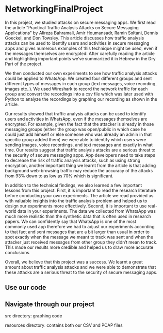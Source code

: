 # NetworkingFinalProject
In this project, we studied attacks on secure messaging apps. We first read the article "Practical Traffic Analysis Attacks on Secure Messaging Applications" by Alireza Bahramali, Amir Houmansadr, Ramin Soltani, Dennis Goeckel, and Don Towsley. This article discusses how traffic analysis attacks can be used to identify users and activities in secure messaging apps and gives numerous examples of this technique might be used, even if the messages themselves are encrypted. After carefully reading the article and highlighting important points we’ve summarized it in Hebrew in the Dry Part of the project.

We then conducted our own experiments to see how traffic analysis attacks could be applied to WhatsApp. We created four different groups and sent different types of messages in each group (text messages, voice recording, images etc..). We used Wireshark to record the network traffic for each group and convert the recordings into a csv file which was later used with Python to analyze the recordings by graphing our recording as shown in the article.

Our results showed that traffic analysis attacks can be used to identify users and activities in WhatsApp, even if the messages themselves are encrypted. For example, given the fact that the attacker is already in those messaging groups (either the group was open/public in which case he could just add himself or else someone who was already an admin in that specific group added them) we were able to identify which users were sending images, voice recordings, and text messages and exactly in what time. 
Our results suggest that traffic analysis attacks are a serious threat to the security of secure messaging apps. App developers need to take steps to decrease the risk of traffic analysis attacks, such as using strong encryption, another important thing we learnt from the article is that adding background web-browsing traffic may reduce the accuracy of the attacks from 93% down to as low as 70% which is significant.

In addition to the technical findings, we also learned a few important lessons from this project. First, it is important to read the research literature before conducting your own experiments. The article we read provided us with valuable insights into the traffic analysis problem and helped us to design our experiments more effectively.
Second, it is important to use real-world data in your experiments. The data we collected from WhatsApp was much more realistic than the synthetic data that is often used in research papers. We can confidently say that WhatsApp is one of the most commonly used app therefore we had to adjust our experiments according to that fact and sent messages that are a bit larger than usual in order to spot exactly when the message we meant to track was sent and when the attacker just received messages from other group they didn’t mean to track.  This made our results more credible and helped us to draw more accurate conclusions.

Overall, we believe that this project was a success. We learnt a great amount about traffic analysis attacks and we were able to demonstrate that these attacks are a serious threat to the security of secure messaging apps. 

## Use our code

## Navigate through our project
src directory: graphing code

resources directory: contains both our CSV and PCAP files
